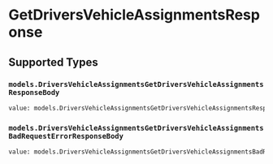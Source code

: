 # GetDriversVehicleAssignmentsResponse


## Supported Types

### `models.DriversVehicleAssignmentsGetDriversVehicleAssignmentsResponseBody`

```python
value: models.DriversVehicleAssignmentsGetDriversVehicleAssignmentsResponseBody = /* values here */
```

### `models.DriversVehicleAssignmentsGetDriversVehicleAssignmentsBadRequestErrorResponseBody`

```python
value: models.DriversVehicleAssignmentsGetDriversVehicleAssignmentsBadRequestErrorResponseBody = /* values here */
```

